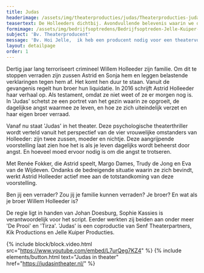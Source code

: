 ```yaml
---
title: Judas
headerimage: /assets/img/theaterproducties/judas/Theaterproducties-judas-Jelle-Kuiper.jpg
teasertext: De Holleeders dichtbij. Avondvullende belevenis waarin we de Holleeders van dichtbij volgen.
formimage: /assets/img/bedrijfsoptredens/Bedrijfsoptreden-Jelle-Kuiper-fakespeech.jpg
subject: 'Bv. Theaterproducent'
message: 'Bv. Hoi Jelle,  ik heb een producent nodig voor een theatervoorstelling die ik op aan het zetten ben. Wil je een keertje koffie drinken? Groetjes, Charlotte'
layout: detailpage
order: 1
---
```


Dertig jaar lang terroriseert crimineel Willem Holleeder zijn familie. Om dit te stoppen verraden zijn zussen Astrid en Sonja hem en leggen belastende verklaringen tegen hem af. Het komt hen duur te staan. Vanuit de gevangenis regelt hun broer hun liquidatie. In 2016 schrijft Astrid Holleeder haar verhaal op. Als testament, omdat ze niet weet of ze er morgen nog is. In 'Judas' schetst ze een portret van het gezin waarin ze opgroeit, de dagelijkse angst waarmee ze leven, en hoe ze zich uiteindelijk verzet en haar eigen broer verraad.

Vanaf nu staat 'Judas' in het theater. Deze psychologische theaterthriller wordt verteld vanuit het
perspectief van de vier vrouwelijke omstanders van Holleeder: zijn twee zussen, moeder en nichtje. Deze aangrijpende voorstelling laat zien hoe het is als je leven dagelijks wordt beheerst door angst. En hoeveel moed ervoor nodig is om die angst te trotseren.

Met Renée Fokker, die Astrid speelt, Margo Dames, Trudy de Jong en Eva van de Wijdeven. Ondanks de bedreigende situatie waarin ze zich bevindt, werkt Astrid Holleeder actief mee aan de
totstandkoming van deze voorstelling.

Ben jij een verrader? Zou jij je familie kunnen verraden? Je broer? En wat als je broer Willem
Holleeder is?

De regie ligt in handen van Johan Doesburg, Sophie Kassies is verantwoordelijk voor het script.
Eerder werkten zij beiden aan onder meer 'De Prooi' en 'Tirza'. 'Judas' is een coproductie van Senf Theaterpartners, Kik Productions en Jelle Kuiper Producties.

{% include block/block.video.html src="https://www.youtube.com/embed/L7urQeg7KZ4" %}
{% include elements/button.html text="Judas in theater" href="https://judasintheater.nl/" %}